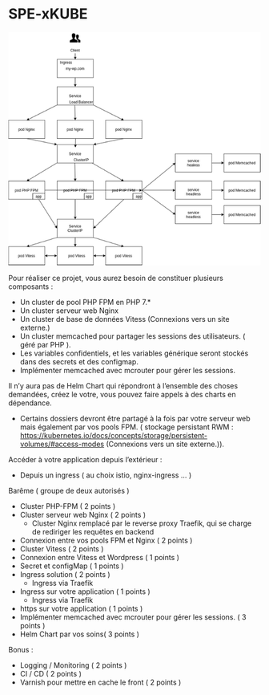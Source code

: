 # SPE-xKUBE

![schema-solution](images/spe-1.png)

Pour réaliser ce projet, vous aurez besoin de constituer plusieurs composants :

- Un cluster de pool PHP FPM en PHP 7.*
- Un cluster serveur web Nginx
- Un cluster de base de données Vitess (Connexions vers un site externe.)
- Un cluster memcached pour partager les sessions des utilisateurs. ( géré par PHP ).
- Les variables confidentiels, et les variables générique seront stockés dans des secrets et des configmap.
- Implémenter memcached avec mcrouter pour gérer les sessions.

Il n’y aura pas de Helm Chart qui répondront à l’ensemble des choses demandées, créez le votre, vous pouvez faire appels à des charts en dépendance.

- Certains dossiers devront être partagé à la fois par votre serveur web mais également par vos pools FPM. ( stockage persistant RWM : https://kubernetes.io/docs/concepts/storage/persistent-volumes/#access-modes (Connexions vers un site externe.)).
 
Accéder à votre application depuis l’extérieur : 

- Depuis un ingress ( au choix istio, nginx-ingress … )
 
Barême ( groupe de deux autorisés )

- Cluster PHP-FPM ( 2 points )
- Cluster serveur web Nginx ( 2 points )
    - Cluster Nginx remplacé par le reverse proxy Traefik, qui se charge de rediriger les requêtes en backend
- Connexion entre vos pools FPM et Nginx ( 2 points )
- Cluster Vitess ( 2 points )
- Connexion entre Vitess et Wordpress ( 1 points )
- Secret et configMap ( 1 points )
- Ingress solution ( 2 points )
    - Ingress via Traefik
- Ingress sur votre application ( 1 points )
    - Ingress via Traefik
- https sur votre application ( 1 points )
- Implémenter memcached avec mcrouter pour gérer les sessions. ( 3 points )
- Helm Chart par vos soins( 3 points )

Bonus :

- Logging / Monitoring ( 2 points )
- CI / CD ( 2 points )
- Varnish pour mettre en cache le front ( 2 points )